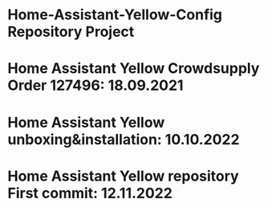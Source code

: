 #
# Home-Assistant-Yellow-Config Repository Project
#
# Home Assistant Yellow Crowdsupply Order 127496:   18.09.2021
# Home Assistant Yellow unboxing&installation:      10.10.2022
# Home Assistant Yellow repository First commit:    12.11.2022
#

